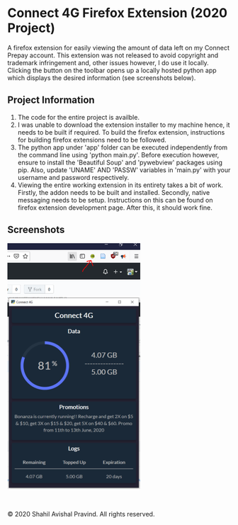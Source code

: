 # Connect 4G Firefox Extension (2020 Project)
A firefox extension for easily viewing the amount of data left on my Connect Prepay account. This extension was not released to avoid copyright and trademark infringement and, other issues however, I do use it locally. Clicking the button on the toolbar opens up a locally hosted python app which displays the desired information (see screenshots below).

## Project Information
1. The code for the entire project is availble.
2. I was unable to download the extension installer to my machine hence, it needs to be built if required. To build the firefox extension, instructions for building firefox extensions need to be followed.
3. The python app under 'app' folder can be executed independently from the command line using 'python main.py'. Before execution however, ensure to install the 'Beautiful Soup' and 'pywebview' packages using pip. Also, update 'UNAME' AND 'PASSW' variables in 'main.py' with your username and password respectively.
4. Viewing the entire working extension in its entirety takes a bit of work. Firstly, the addon needs to be built and installed. Secondly, native messaging needs to be setup. Instructions on this can be found on firefox extension development page. After this, it should work fine.

## Screenshots
<p>
    <img src="https://github.com/shahilpravind/portfolio/blob/master/Hobby%20Projects/3%20Firefox%20Extension/images/icon.png" width="300" alt="Toolbar Icon">
    <img src="https://github.com/shahilpravind/portfolio/blob/master/Hobby%20Projects/3%20Firefox%20Extension/images/app.png" width="300" alt="App">
</p>
<br>

&copy; 2020 Shahil Avishal Pravind. All rights reserved.
